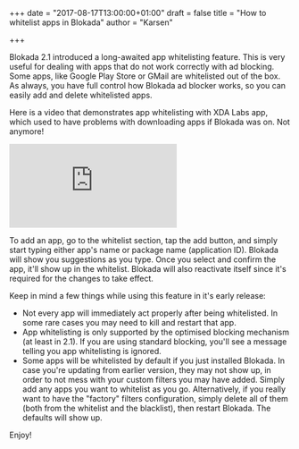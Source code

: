 +++
date = "2017-08-17T13:00:00+01:00"
draft = false
title = "How to whitelist apps in Blokada"
author = "Karsen"

+++

Blokada 2.1 introduced a long-awaited app whitelisting feature. This is very useful for dealing with apps that do not work correctly with ad blocking. Some apps, like Google Play Store or GMail are whitelisted out of the box. As always, you have full control how Blokada ad blocker works, so you can easily add and delete whitelisted apps.

Here is a video that demonstrates app whitelisting with XDA Labs app, which used to have problems with downloading apps if Blokada was on. Not anymore!

<div class="yt-container"><iframe class="yt-video" src="https://www.youtube.com/embed/xIKsSWTxAow?rel=0&amp;showinfo=0" frameborder="0" allowfullscreen></iframe></div>

To add an app, go to the whitelist section, tap the add button, and simply start typing either app's name or package name (application ID). Blokada will show you suggestions as you type. Once you select and confirm the app, it'll show up in the whitelist. Blokada will also reactivate itself since it's required for the changes to take effect.

Keep in mind a few things while using this feature in it's early release:

- Not every app will immediately act properly after being whitelisted. In some rare cases you may need to kill and restart that app.
- App whitelisting is only supported by the optimised blocking mechanism (at least in 2.1). If you are using standard blocking, you'll see a message telling you app whitelisting is ignored.
- Some apps will be whitelisted by default if you just installed Blokada. In case you're updating from earlier version, they may not show up, in order to not mess with your custom filters you may have added. Simply add any apps you want to whitelist as you go. Alternatively, if you really want to have the "factory" filters configuration, simply delete all of them (both from the whitelist and the blacklist), then restart Blokada. The defaults will show up.

Enjoy!
